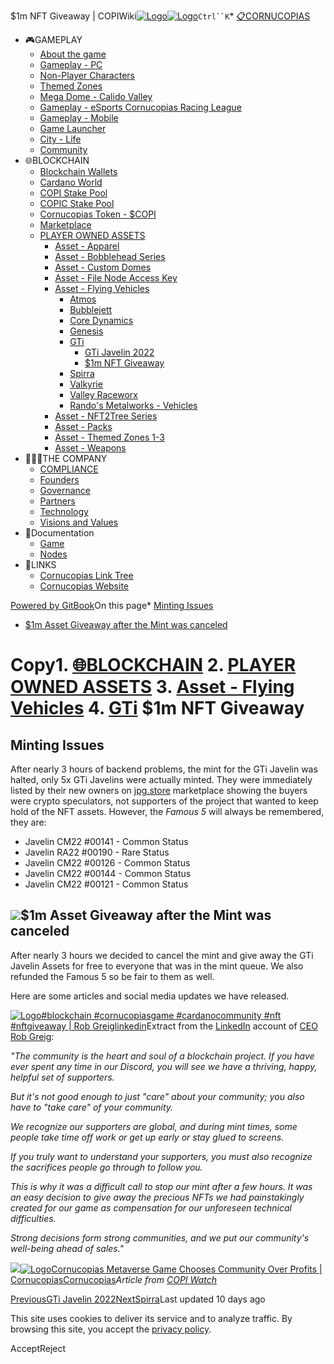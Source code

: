 $1m NFT Giveaway | COPIWiki[![Logo](https://copiwiki.cornucopias.io/~gitbook/image?url=https%3A%2F%2F1762761122-files.gitbook.io%2F%7E%2Ffiles%2Fv0%2Fb%2Fgitbook-x-prod.appspot.com%2Fo%2Forganizations%252FVpfHHIHQI6ROs7kspCfa%252Fsites%252Fsite_dzbNR%252Flogo%252FxczoLfMLSrLZyl8UxDSg%252FCornucopias_Logo-White-Medium.png%3Falt%3Dmedia%26token%3Dcfef2e74-c264-4b9d-bc1c-d89788f5dc9c&width=260&dpr=4&quality=100&sign=ce383b9c&sv=2)![Logo](https://copiwiki.cornucopias.io/~gitbook/image?url=https%3A%2F%2F1762761122-files.gitbook.io%2F%7E%2Ffiles%2Fv0%2Fb%2Fgitbook-x-prod.appspot.com%2Fo%2Forganizations%252FVpfHHIHQI6ROs7kspCfa%252Fsites%252Fsite_dzbNR%252Flogo%252FxczoLfMLSrLZyl8UxDSg%252FCornucopias_Logo-White-Medium.png%3Falt%3Dmedia%26token%3Dcfef2e74-c264-4b9d-bc1c-d89788f5dc9c&width=260&dpr=4&quality=100&sign=ce383b9c&sv=2)](/)`Ctrl``K`* [📋CORNUCOPIAS](/)
* 🎮GAMEPLAY
	+ [About the game](/gameplay/about-the-game)
	+ [Gameplay - PC](/gameplay/gameplay-pc)
	+ [Non-Player Characters](/gameplay/non-player-characters)
	+ [Themed Zones](/gameplay/themed-zones)
	+ [Mega Dome - Calido Valley](/gameplay/mega-dome-calido-valley)
	+ [Gameplay - eSports Cornucopias Racing League](/gameplay/gameplay-esports-cornucopias-racing-league)
	+ [Gameplay - Mobile](/gameplay/gameplay-mobile)
	+ [Game Launcher](/gameplay/game-launcher)
	+ [City - Life](/gameplay/city-life)
	+ [Community](/gameplay/community)
* 🌐BLOCKCHAIN
	+ [Blockchain Wallets](/blockchain/blockchain-wallets)
	+ [Cardano World](/blockchain/cardano-world)
	+ [COPI Stake Pool](/blockchain/copi-stake-pool)
	+ [COPIC Stake Pool](/blockchain/copic-stake-pool)
	+ [Cornucopias Token - $COPI](/blockchain/cornucopias-token-usdcopi)
	+ [Marketplace](/blockchain/marketplace)
	+ [PLAYER OWNED ASSETS](/blockchain/player-owned-assets)
		- [Asset - Apparel](/blockchain/player-owned-assets/asset-apparel)
		- [Asset - Bobblehead Series](/blockchain/player-owned-assets/asset-bobblehead-series)
		- [Asset - Custom Domes](/blockchain/player-owned-assets/asset-custom-domes)
		- [Asset - File Node Access Key](/blockchain/player-owned-assets/asset-file-node-access-key)
		- [Asset - Flying Vehicles](/blockchain/player-owned-assets/asset-flying-vehicles)
			* [Atmos](/blockchain/player-owned-assets/asset-flying-vehicles/atmos)
			* [Bubblejett](/blockchain/player-owned-assets/asset-flying-vehicles/bubblejett)
			* [Core Dynamics](/blockchain/player-owned-assets/asset-flying-vehicles/core-dynamics)
			* [Genesis](/blockchain/player-owned-assets/asset-flying-vehicles/genesis)
			* [GTi](/blockchain/player-owned-assets/asset-flying-vehicles/gti)
				+ [GTi Javelin 2022](/blockchain/player-owned-assets/asset-flying-vehicles/gti/gti-javelin-2022)
				+ [$1m NFT Giveaway](/blockchain/player-owned-assets/asset-flying-vehicles/gti/usd1m-nft-giveaway)
			* [Spirra](/blockchain/player-owned-assets/asset-flying-vehicles/spirra)
			* [Valkyrie](/blockchain/player-owned-assets/asset-flying-vehicles/valkyrie)
			* [Valley Raceworx](/blockchain/player-owned-assets/asset-flying-vehicles/valley-raceworx)
			* [Rando's Metalworks - Vehicles](/blockchain/player-owned-assets/asset-flying-vehicles/randos-metalworks-vehicles)
		- [Asset - NFT2Tree Series](/blockchain/player-owned-assets/asset-nft2tree-series)
		- [Asset - Packs](/blockchain/player-owned-assets/asset-packs)
		- [Asset - Themed Zones 1-3](/blockchain/player-owned-assets/asset-themed-zones-1-3)
		- [Asset - Weapons](/blockchain/player-owned-assets/asset-weapons)
* 🧑‍🤝‍🧑THE COMPANY
	+ [COMPLIANCE](/the-company/compliance)
	+ [Founders](/the-company/founders)
	+ [Governance](/the-company/governance)
	+ [Partners](/the-company/partners)
	+ [Technology](/the-company/technology)
	+ [Visions and Values](/the-company/visions-and-values)
* 📖Documentation
	+ [Game](/documentation/game)
	+ [Nodes](/documentation/nodes)
* 🔗LINKS
	+ [Cornucopias Link Tree](https://linktr.ee/cornucopias.game)
	+ [Cornucopias Website](https://www.cornucopias.io)

[Powered by GitBook](https://www.gitbook.com/?utm_source=content&utm_medium=trademark&utm_campaign=PQmCVki2WHg9QcW9pdrX)On this page* [Minting Issues](#minting-issues)
* [$1m Asset Giveaway after the Mint was canceled](#usd1m-asset-giveaway-after-the-mint-was-canceled)

Copy1. [🌐BLOCKCHAIN](/blockchain)
2. [PLAYER OWNED ASSETS](/blockchain/player-owned-assets)
3. [Asset - Flying Vehicles](/blockchain/player-owned-assets/asset-flying-vehicles)
4. [GTi](/blockchain/player-owned-assets/asset-flying-vehicles/gti)
$1m NFT Giveaway
================

Minting Issues
--------------

After nearly 3 hours of backend problems, the mint for the GTi Javelin was halted, only 5x GTi Javelins were actually minted. They were immediately listed by their new owners on [jpg.store](https://www.jpg.store/collection/cornucopiasgtijavelin2022) marketplace showing the buyers were crypto speculators, not supporters of the project that wanted to keep hold of the NFT assets. However, the *Famous 5* will always be remembered, they are:

* Javelin CM22 #00141 - Common Status
* Javelin RA22 #00190 - Rare Status
* Javelin CM22 #00126 - Common Status
* Javelin CM22 #00144 - Common Status
* Javelin CM22 #00121 - Common Status

![](https://copiwiki.cornucopias.io/~gitbook/image?url=https%3A%2F%2F4046923609-files.gitbook.io%2F%7E%2Ffiles%2Fv0%2Fb%2Fgitbook-x-prod.appspot.com%2Fo%2Fspaces%252FPQmCVki2WHg9QcW9pdrX%252Fuploads%252FrgETCICkRXQbX8OImf5t%252Fimage.png%3Falt%3Dmedia%26token%3D8175ee40-1d74-4b06-9ef8-89a265207e4f&width=768&dpr=4&quality=100&sign=f6d38f83&sv=2)$1m Asset Giveaway after the Mint was canceled
----------------------------------------------

After nearly 3 hours we decided to cancel the mint and give away the GTi Javelin Assets for free to everyone that was in the mint queue. We also refunded the Famous 5 so be fair to them as well. 

Here are some articles and social media updates we have released.

[![Logo](https://copiwiki.cornucopias.io/~gitbook/image?url=https%3A%2F%2Fstatic.licdn.com%2Faero-v1%2Fsc%2Fh%2Fal2o9zrvru7aqj8e1x2rzsrca&width=20&dpr=4&quality=100&sign=f9f38d79&sv=2)#blockchain #cornucopiasgame #cardanocommunity #nft #nftgiveaway | Rob Greiglinkedin](https://www.linkedin.com/posts/robgreig_copiwatch-activity-6910091482502701056-1zTa)Extract from the [LinkedIn](https://www.linkedin.com/feed/update/urn:li:activity:6910091482502701056/) account of [CEO Rob Greig](https://www.linkedin.com/in/robgreig/):

*"The community is the heart and soul of a blockchain project. If you have ever spent any time in our Discord, you will see we have a thriving, happy, helpful set of supporters.*

*But it's not good enough to just "care" about your community; you also have to "take care" of your community.*

*We recognize our supporters are global, and during mint times, some people take time off work or get up early or stay glued to screens.*

*If you truly want to understand your supporters, you must also recognize the sacrifices people go through to follow you.*

*This is why it was a difficult call to stop our mint after a few hours. It was an easy decision to give away the precious NFTs we had painstakingly created for our game as compensation for our unforeseen technical difficulties.*

*Strong decisions form strong communities, and we put our community's well-being ahead of sales."*

![](https://copiwiki.cornucopias.io/~gitbook/image?url=https%3A%2F%2F4046923609-files.gitbook.io%2F%7E%2Ffiles%2Fv0%2Fb%2Fgitbook-x-prod.appspot.com%2Fo%2Fspaces%252FPQmCVki2WHg9QcW9pdrX%252Fuploads%252FA0y12ejMTK4dulDpbCtX%252Fimage.png%3Falt%3Dmedia%26token%3D6f14b55d-6d6d-40fe-868d-195e8d3cf836&width=768&dpr=4&quality=100&sign=26fb82cb&sv=2)[![Logo](https://copiwiki.cornucopias.io/~gitbook/image?url=https%3A%2F%2Fcornucopias.io%2F_assets%2Ffavicon%2Fapple-touch-icon.png&width=20&dpr=4&quality=100&sign=7cd0787d&sv=2)Cornucopias Metaverse Game Chooses Community Over Profits | CornucopiasCornucopias](https://www.cornucopias.io/2022/03/16/cornucopias-metaverse-game-chooses-community-over-profits-opts-to-give-away-gaming-nfts-worth-1-million-ada-total)*Article from* [*COPI Watch*](/gameplay/community/copiwatch)

[PreviousGTi Javelin 2022](/blockchain/player-owned-assets/asset-flying-vehicles/gti/gti-javelin-2022)[NextSpirra](/blockchain/player-owned-assets/asset-flying-vehicles/spirra)Last updated 10 days ago

This site uses cookies to deliver its service and to analyze traffic. By browsing this site, you accept the [privacy policy](https://www.cornucopias.io/privacy-policy).

AcceptReject